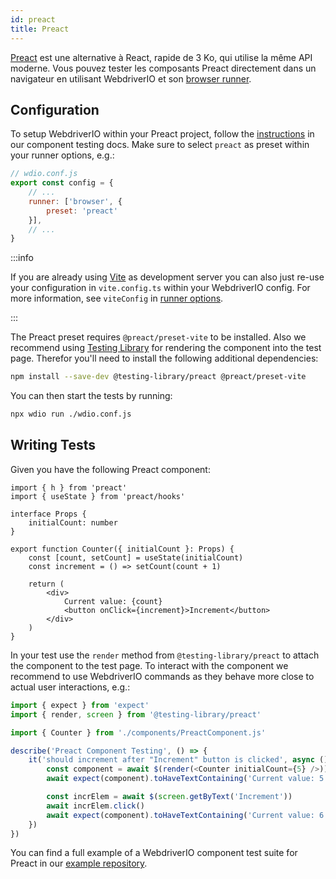 ```yaml
---
id: preact
title: Preact
---
```


[Preact](https://preactjs.com/) est une alternative à React, rapide de 3 Ko, qui utilise la même API moderne. Vous pouvez tester les composants Preact directement dans un navigateur en utilisant WebdriverIO et son [browser runner](/docs/runner#browser-runner).

## Configuration

To setup WebdriverIO within your Preact project, follow the [instructions](/docs/component-testing#set-up) in our component testing docs. Make sure to select `preact` as preset within your runner options, e.g.:

```js
// wdio.conf.js
export const config = {
    // ...
    runner: ['browser', {
        preset: 'preact'
    }],
    // ...
}
```

:::info

If you are already using [Vite](https://vitejs.dev/) as development server you can also just re-use your configuration in `vite.config.ts` within your WebdriverIO config. For more information, see `viteConfig` in [runner options](/docs/runner#runner-options).

:::

The Preact preset requires `@preact/preset-vite` to be installed. Also we recommend using [Testing Library](https://testing-library.com/) for rendering the component into the test page. Therefor you'll need to install the following additional dependencies:

```sh npm2yarn
npm install --save-dev @testing-library/preact @preact/preset-vite
```

You can then start the tests by running:

```sh
npx wdio run ./wdio.conf.js
```

## Writing Tests

Given you have the following Preact component:

```tsx title="./components/Component.jsx"
import { h } from 'preact'
import { useState } from 'preact/hooks'

interface Props {
    initialCount: number
}

export function Counter({ initialCount }: Props) {
    const [count, setCount] = useState(initialCount)
    const increment = () => setCount(count + 1)

    return (
        <div>
            Current value: {count}
            <button onClick={increment}>Increment</button>
        </div>
    )
}

```

In your test use the `render` method from `@testing-library/preact` to attach the component to the test page. To interact with the component we recommend to use WebdriverIO commands as they behave more close to actual user interactions, e.g.:

```ts title="app.test.tsx"
import { expect } from 'expect'
import { render, screen } from '@testing-library/preact'

import { Counter } from './components/PreactComponent.js'

describe('Preact Component Testing', () => {
    it('should increment after "Increment" button is clicked', async () => {
        const component = await $(render(<Counter initialCount={5} />))
        await expect(component).toHaveTextContaining('Current value: 5')

        const incrElem = await $(screen.getByText('Increment'))
        await incrElem.click()
        await expect(component).toHaveTextContaining('Current value: 6')
    })
})
```

You can find a full example of a WebdriverIO component test suite for Preact in our [example repository](https://github.com/webdriverio/component-testing-examples/tree/main/preact-typescript-vite).
